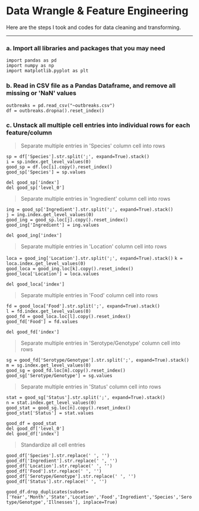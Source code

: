 # Data Wrangle & Feature Engineering

Here are the steps I took and codes for data cleaning and transforming.

---

### a. Import all libraries and packages that you may need

`import pandas as pd`  
`import numpy as np`  
`import matplotlib.pyplot as plt`

### b. Read in CSV file as a Pandas Dataframe, and remove all missing or 'NaN' values

`outbreaks = pd.read_csv("~outbreaks.csv")`  
`df = outbreaks.dropna().reset_index()`  

### c. Unstack all multiple cell entries into individual rows for each feature/column

> Separate multiple entries in 'Species' column cell into rows

`sp = df['Species'].str.split(';', expand=True).stack()`  
`i = sp.index.get_level_values(0)`  
`good_sp = df.loc[i].copy().reset_index()`  
`good_sp['Species'] = sp.values`  

`del good_sp['index']`  
`del good_sp['level_0']`  

> Separate multiple entries in 'Ingredient' column cell into rows

`ing = good_sp['Ingredient'].str.split(';', expand=True).stack()`  
`j = ing.index.get_level_values(0)`  
`good_ing = good_sp.loc[j].copy().reset_index()`  
`good_ing['Ingredient'] = ing.values`  

`del good_ing['index']`  

> Separate multiple entries in 'Location' column cell into rows

`loca = good_ing['Location'].str.split(';', expand=True).stack()` 
`k = loca.index.get_level_values(0)`  
`good_loca = good_ing.loc[k].copy().reset_index()`  
`good_loca['Location'] = loca.values`  

`del good_loca['index']`  

> Separate multiple entries in 'Food' column cell into rows

`fd = good_loca['Food'].str.split(';', expand=True).stack()`  
`l = fd.index.get_level_values(0)`  
`good_fd = good_loca.loc[l].copy().reset_index()`  
`good_fd['Food'] = fd.values`  

`del good_fd['index']`  

> Separate multiple entries in 'Serotype/Genotype' column cell into rows

`sg = good_fd['Serotype/Genotype'].str.split(';', expand=True).stack()`  
`m = sg.index.get_level_values(0)`  
`good_sg = good_fd.loc[m].copy().reset_index()`  
`good_sg['Serotype/Genotype'] = sg.values`  

> Separate multiple entries in 'Status' column cell into rows

`stat = good_sg['Status'].str.split(';', expand=True).stack()`  
`n = stat.index.get_level_values(0)`  
`good_stat = good_sg.loc[n].copy().reset_index()`  
`good_stat['Status'] = stat.values`  

`good_df = good_stat`  
`del good_df['level_0']`  
`del good_df['index']`  

> Standardize all cell entries

`good_df['Species'].str.replace(' ', '')`  
`good_df['Ingredient'].str.replace(' ', '')`  
`good_df['Location'].str.replace(' ', '')`  
`good_df['Food'].str.replace(' ', '')`  
`good_df['Serotype/Genotype'].str.replace(' ', '')`  
`good_df['Status'].str.replace(' ', '')`  

`good_df.drop_duplicates(subset=['Year','Month','State','Location','Food','Ingredient','Species','Serotype/Genotype','Illnesses'], inplace=True)`  
